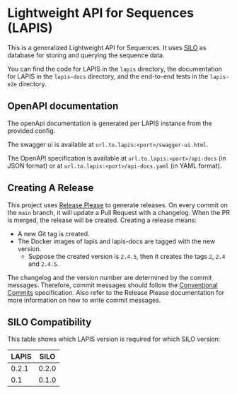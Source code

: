 # Lightweight API for Sequences (LAPIS)

This is a generalized Lightweight API for Sequences. It uses [SILO](https://github.com/GenSpectrum/LAPIS-SILO) as
database for storing and querying the sequence data.

You can find the code for LAPIS in the `lapis` directory, the documentation for LAPIS in the `lapis-docs` directory, and
the end-to-end tests in the `lapis-e2e` directory.

## OpenAPI documentation

The openApi documentation is generated per LAPIS instance from the provided config.

The swagger ui is available at `url.to.lapis:<port>/swagger-ui.html`.

The OpenAPI specification is available at `url.to.lapis:<port>/api-docs` (in JSON format) or at
`url.to.lapis:<port>/api-docs.yaml` (in YAML format).

## Creating A Release

This project uses [Release Please](https://github.com/google-github-actions/release-please-action) to generate releases.
On every commit on the `main` branch, it will update a Pull Request with a changelog.
When the PR is merged, the release will be created.
Creating a release means:

* A new Git tag is created.
* The Docker images of lapis and lapis-docs are tagged with the new version.
    * Suppose the created version is `2.4.5`, then it creates the tags `2`, `2.4` and `2.4.5`.

The changelog and the version number are determined by the commit messages.
Therefore, commit messages should follow the [Conventional Commits](https://www.conventionalcommits.org/) specification.
Also refer to the Release Please documentation for more information on how to write commit messages.

## SILO Compatibility

This table shows which LAPIS version is required for which SILO version:

| LAPIS | SILO  |
|-------|-------|
| 0.2.1 | 0.2.0 |
| 0.1   | 0.1.0 |
